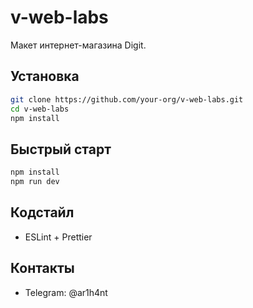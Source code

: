 # v-web-labs

Макет интернет-магазина Digit.

## Установка

```bash
git clone https://github.com/your-org/v-web-labs.git
cd v-web-labs
npm install
```

## Быстрый старт

```bash
npm install
npm run dev
```

## Кодстайл

- ESLint + Prettier

## Контакты

- Telegram: @ar1h4nt
